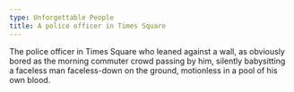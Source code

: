 ```yaml
---
type: Unforgettable People
title: A police officer in Times Square
---
```


The police officer in Times Square who leaned against a wall, as obviously bored as the morning commuter crowd passing by him, silently babysitting a faceless man faceless-down on the ground, motionless in a pool of his own blood.
